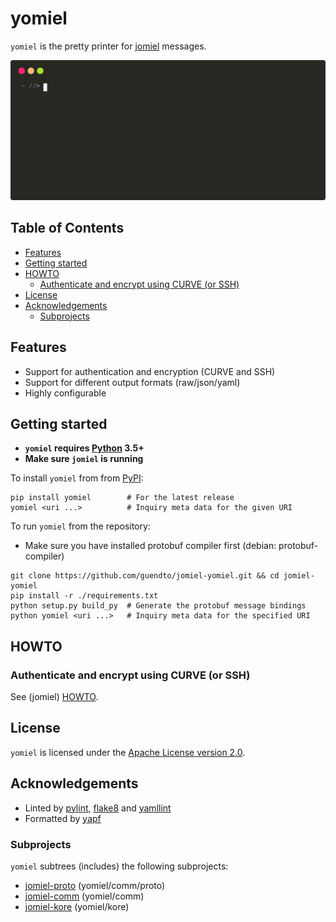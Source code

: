 # yomiel

`yomiel` is the pretty printer for [jomiel] messages.

![Example (yomiel)](./docs/examples/yomiel-framed.svg)

## Table of Contents

<!-- vim-markdown-toc GFM -->

* [Features](#features)
* [Getting started](#getting-started)
* [HOWTO](#howto)
    * [Authenticate and encrypt using CURVE (or SSH)](#authenticate-and-encrypt-using-curve-or-ssh)
* [License](#license)
* [Acknowledgements](#acknowledgements)
    * [Subprojects](#subprojects)

<!-- vim-markdown-toc -->

## Features

- Support for authentication and encryption (CURVE and SSH)
- Support for different output formats (raw/json/yaml)
- Highly configurable

## Getting started

- **`yomiel` requires [Python] 3.5+**
- **Make sure `jomiel` is running**

To install `yomiel` from from [PyPI]:

```shell
pip install yomiel        # For the latest release
yomiel <uri ...>          # Inquiry meta data for the given URI
```

To run `yomiel` from the repository:

- Make sure you have installed protobuf compiler first (debian:
  protobuf-compiler)

```shell
git clone https://github.com/guendto/jomiel-yomiel.git && cd jomiel-yomiel
pip install -r ./requirements.txt
python setup.py build_py  # Generate the protobuf message bindings
python yomiel <uri ...>   # Inquiry meta data for the specified URI
```

## HOWTO

### Authenticate and encrypt using CURVE (or SSH)

See (jomiel) [HOWTO].

## License

`yomiel` is licensed under the [Apache License version 2.0][APLv2].

## Acknowledgements

- Linted by [pylint], [flake8] and [yamllint]
- Formatted by [yapf]

### Subprojects

`yomiel` subtrees (includes) the following subprojects:

- [jomiel-proto] (yomiel/comm/proto)
- [jomiel-comm]  (yomiel/comm)
- [jomiel-kore]  (yomiel/kore)

[APLv2]: https://tldrlegal.com/license/apache-license-2.0-(apache-2.0)
[jomiel-proto]: https://github.com/guendto/jomiel-proto/
[Python]: https://www.python.org/about/gettingstarted/
[jomiel-comm]: https://github.com/guendto/jomiel-comm/
[jomiel-kore]: https://github.com/guendto/jomiel-kore/
[HOWTO]: https://github.com/guendto/jomiel/#howto
[yamllint]: https://pypi.org/project/yamllint/
[jomiel]: https://github.com/guendto/jomiel/
[pylint]: https://pypi.org/project/pylint/
[flake8]: https://pypi.org/project/flake8/
[yapf]: https://pypi.org/project/yapf/
[PyPI]: https://pypi.org/
